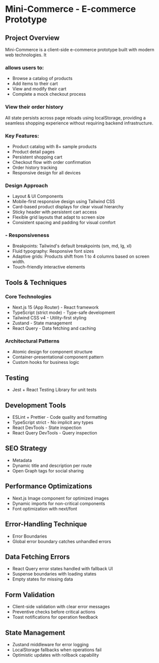 # Mini-Commerce - E-commerce Prototype
## Project Overview
Mini-Commerce is a client-side e-commerce prototype built with modern web technologies. It 

### allows users to:
 - Browse a catalog of products
 - Add items to their cart
 - View and modify their cart
 - Complete a mock checkout process

### View their order history
 All state persists across page reloads using localStorage, providing a seamless shopping experience without requiring backend infrastructure.

### Key Features:
- Product catalog with 8+ sample products
- Product detail pages
- Persistent shopping cart
- Checkout flow with order confirmation
- Order history tracking
- Responsive design for all devices

### Design Approach
- Layout & UI Components
- Mobile-first responsive design using Tailwind CSS
- Card-based product displays for clear visual hierarchy
- Sticky header with persistent cart access
- Flexible grid layouts that adapt to screen size
- Consistent spacing and padding for visual comfort

### - Responsiveness
- Breakpoints: Tailwind's default breakpoints (sm, md, lg, xl)
- Fluid typography: Responsive font sizes
- Adaptive grids: Products shift from 1 to 4 columns based on screen width.
- Touch-friendly interactive elements

## Tools & Techniques
### Core Technologies
- Next.js 15 (App Router) - React framework
- TypeScript (strict mode) - Type-safe development
- Tailwind CSS v4 - Utility-first styling
- Zustand - State management
- React Query - Data fetching and caching

### Architectural Patterns
- Atomic design for component structure
- Container-presentational component pattern
- Custom hooks for business logic

## Testing
- Jest + React Testing Library for unit tests

## Development Tools
- ESLint + Prettier - Code quality and formatting
- TypeScript strict - No implicit any types
- React DevTools - State inspection
- React Query DevTools - Query inspection

## SEO Strategy
- Metadata
- Dynamic title and description per route
- Open Graph tags for social sharing

## Performance Optimizations
- Next.js Image component for optimized images
- Dynamic imports for non-critical components
- Font optimization with next/font

## Error-Handling Technique
- Error Boundaries
- Global error boundary catches unhandled errors

## Data Fetching Errors
- React Query error states handled with fallback UI
- Suspense boundaries with loading states
- Empty states for missing data

## Form Validation
- Client-side validation with clear error messages
- Preventive checks before critical actions
- Toast notifications for operation feedback

## State Management
- Zustand middleware for error logging
- LocalStorage fallbacks when operations fail
- Optimistic updates with rollback capability
